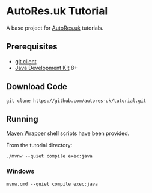 # AutoRes.uk Tutorial

A base project for [AutoRes.uk](https://autores.uk) tutorials.

## Prerequisites

 - [git client](https://git-scm.com/downloads)
 - [Java Development Kit](https://whichjdk.com/) 8+

## Download Code

```shell
git clone https://github.com/autores-uk/tutorial.git
```

## Running

[Maven Wrapper](https://maven.apache.org/wrapper/) shell scripts have been provided.

From the tutorial directory:

```shell
./mvnw --quiet compile exec:java
```

### Windows

```shell
mvnw.cmd --quiet compile exec:java
```
